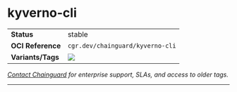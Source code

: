 <!--monopod:start-->
# kyverno-cli
| | |
| - | - |
| **Status** | stable |
| **OCI Reference** | `cgr.dev/chainguard/kyverno-cli` |
| **Variants/Tags** | ![](https://storage.googleapis.com/chainguard-images-build-outputs/summary/kyverno-cli.svg) |

*[Contact Chainguard](https://www.chainguard.dev/chainguard-images) for enterprise support, SLAs, and access to older tags.*

---
<!--monopod:end-->

